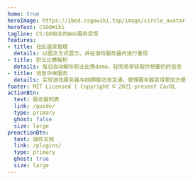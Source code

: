 ```yaml
---
home: true
heroImage: https://ibed.csgowiki.top/image/circle_avatar
heroText: CSGOWiki
tagline: CS:GO相关的Web服务实现
features:
- title: 社区道具管理
  details: 以图文方式展示，并在游戏服务器内进行重现
- title: 职业比赛解析
  details: 每日自动解析职业比赛demo，轻而易举获取你想要的的信息
- title: 消息中继服务
  details: 实现游戏服务器与QQ群聊消息互通，管理服务器变得更加方便
footer: MIT Licensed | Copyright © 2021-present CarOL
actionBtn:
  text: 服务器列表
  link: /guide/
  type: primary
  ghost: false
  size: large
preactionBtn:
  text: 插件文档
  link: /plugins/
  type: primary
  ghost: true
  size: large
---
```

